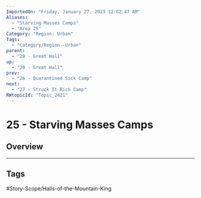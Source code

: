 ```yaml
---
ImportedOn: "Friday, January 27, 2023 12:02:47 AM"
Aliases:
  - "Starving Masses Camps"
  - "Area 25"
Category: "Region: Urban"
Tags:
  - "Category/Region--Urban"
parent:
  - "20 - Great Hall"
up:
  - "20 - Great Hall"
prev:
  - "26 - Quarantined Sick Camp"
next:
  - "27 - Struck It Rich Camp"
RWtopicId: "Topic_2421"
---
```

# 25 - Starving Masses Camps
## Overview

---
## Tags
#Story-Scope/Halls-of-the-Mountain-King

